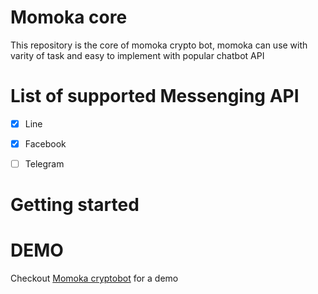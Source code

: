 # Momoka core
This repository is the core of momoka crypto bot, momoka can use with varity of task and easy to implement with popular
chatbot API

# List of supported Messenging API
- [x] Line
- [x] Facebook
- [ ] Telegram


# Getting started


# DEMO
Checkout [Momoka cryptobot](https://github.com/zapkub/momoka-crypto-bot) for a demo